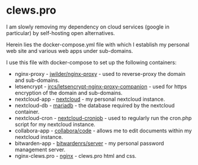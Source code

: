 # clews.pro


I am slowly removing my dependency on cloud services (google in particular) by self-hosting open alternatives.


Herein lies the docker-compose.yml file with which I establish my personal web site and various web apps under sub-domains.

I use this file with docker-compose to set up the following containers:
* nginx-proxy - [jwilder/nginx-proxy](https://hub.docker.com/r/jwilder/nginx-proxy) - used to reverse-proxy the  domain and sub-domains.
* letsencrypt - [jrcs/letsencrypt-nginx-proxy-companion](https://hub.docker.com/r/jrcs/letsencrypt-nginx-proxy-companion) - used for https encryption of the domain and sub-domains.
* nextcloud-app - [nextcloud](https://hub.docker.com/_/nextcloud) - my personal nextcloud instance.
* nextcloud-db - [mariadb](https://hub.docker.com/_/mariadb) - the database required by the nextcloud container.
* nextcloud-cron - [nextcloud-cronjob](https://hub.docker.com/r/rcdailey/nextcloud-cronjob) - used to regularly run the cron.php script for my nextcloud instance.
* collabora-app - [collabora/code](https://hub.docker.com/r/collabora/code) - allows me to edit documents within my nextcloud instance.
* bitwarden-app - [bitwardenrs/server](https://hub.docker.com/r/bitwardenrs/server) - my personal password management server.
* nginx-clews.pro - [nginx](https://hub.docker.com/_/nginx) - clews.pro html and css.
